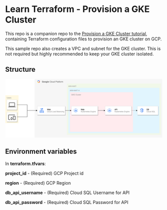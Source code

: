 # Learn Terraform - Provision a GKE Cluster

This repo is a companion repo to the [Provision a GKE Cluster tutorial](https://developer.hashicorp.com/terraform/tutorials/kubernetes/gke), containing Terraform configuration files to provision an GKE cluster on GCP.

This sample repo also creates a VPC and subnet for the GKE cluster. This is not
required but highly recommended to keep your GKE cluster isolated.

## Structure
![Alt text](infrastructure.png)

## Environment variables

In **terraform.tfvars**:

**project_id** - (Required) GCP Project id

**region** - (Required) GCP Region

**db_api_username** - (Required) Cloud SQL Username for API

**db_api_password** - (Required) Cloud SQL Password for API
